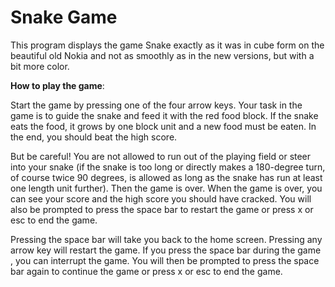 # **Snake Game**
This program displays the game Snake exactly as it was in cube form on the beautiful old Nokia 
and not as smoothly as in the new versions, but with a bit more color.

 __How to play the game__: 

Start the game by pressing one of the four arrow keys. Your task in the game is to guide the snake and feed it with the red food block. 
If the snake eats the food, it grows by one block unit and a new food must be eaten. In the end, you should beat the high score.

But be careful! You are not allowed to run out of the playing field or steer into your snake (if the snake is too long or 
directly makes a 180-degree turn, of course twice 90 degrees, 
is allowed as long as the snake has run at least one length unit further). Then the game is over.
When the game is over, you can see your score and the high score you should have cracked. You will also be prompted to press the space bar to restart the game
or press x or esc to end the game.

Pressing the space bar will take you back to the home screen. Pressing any arrow key will restart the game. If you press the space bar during the game 
, you can interrupt the game. You will then be prompted to press the space bar again to continue the game or press x or esc to end the game.



 